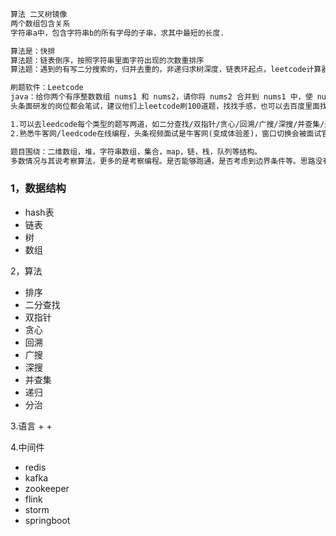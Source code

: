 ```txt
算法 二叉树镜像
两个数组包含关系
字符串a中，包含字符串b的所有字母的子串，求其中最短的长度.

算法是：快排
算法题：链表倒序，按照字符串里面字符出现的次数重排序
算法题：遇到的有写二分搜索的，归并去重的，非递归求树深度，链表环起点，leetcode计算器二，双栈实现队列，两个数组取k个数能得到的最大值

刷题软件：Leetcode
java：给你两个有序整数数组 nums1 和 nums2，请你将 nums2 合并到 nums1 中，使 nums1 成为一个有序数组。
头条面研发的岗位都会笔试，建议他们上leetcode刷100道题，找找手感，也可以去百度里面找找自己面的这个岗位的一些面经。笔试的核心在于算法和数据结构，一般都是经典常用的，比如排序组合，二叉树，最优次优方案等，笔试一般在第一面和第二面，1-2道算法题，每一题15分钟左右，如果写不出来，至少要说出来做题的思路，不然挂的概率很大。

1.可以去leedcode每个类型的题写两道，如二分查找/双指针/贪心/回溯/广搜/深搜/并查集/递归/分治等。
2.熟悉牛客网/leedcode在线编程，头条视频面试是牛客网(变成体验差)，窗口切换会被面试官看到！多锻炼自己脱离IDE编写的能力(比如因为没有import导致编译不过也是很尴尬)

题目围绕：二维数组，堆，字符串数组，集合，map，链，栈，队列等结构。
多数情况与其说考察算法，更多的是考察编程。是否能够跑通，是否考虑到边界条件等。思路没有可以让面试官提示   会你一个字符串，给你一个数字k，求出，字符串中的最长子串，保证子串内的所有字符出现次数都大于k
```


### 1，数据结构
+ hash表
+ 链表
+ 树
+ 数组


2，算法
+ 排序
+ 二分查找
+ 双指针
+ 贪心
+ 回溯
+ 广搜
+ 深搜
+ 并查集
+ 递归
+ 分治


3.语言
+ 
+ 

4.中间件
+ redis
+ kafka
+ zookeeper
+ flink
+ storm
+ springboot




